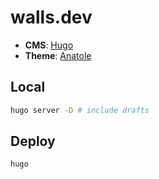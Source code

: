 # walls.dev

- **CMS**: [Hugo](https://gohugo.io/getting-started/quick-start/)
- **Theme**: [Anatole](https://github.com/lxndrblz/anatole/wiki)

## Local

```bash
hugo server -D # include drafts
```

## Deploy

```bash
hugo
```
